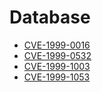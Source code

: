 # Database

* [CVE-1999-0016](https://www.alice-snow.ru/1999/database/cve-1999-0016)
* [CVE-1999-0532](https://www.alice-snow.ru/1999/database/cve-1999-0532)
* [CVE-1999-1003](https://www.alice-snow.ru/1999/database/cve-1999-1003)
* [CVE-1999-1053](https://www.alice-snow.ru/1999/database/cve-1999-1053)